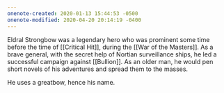 ```yaml
---
onenote-created: 2020-01-13 15:44:53 -0500
onenote-modified: 2020-04-20 20:14:19 -0400
---
```


Eldral Strongbow was a legendary hero who was prominent some time before the time of [[Critical Hit]], during the [[War of the Masters]]. As a brave general, with the secret help of Nortian surveillance ships, he led a successful campaign against [[Bullion]]. As an older man, he would pen short novels of his adventures and spread them to the masses.

He uses a greatbow, hence his name.
